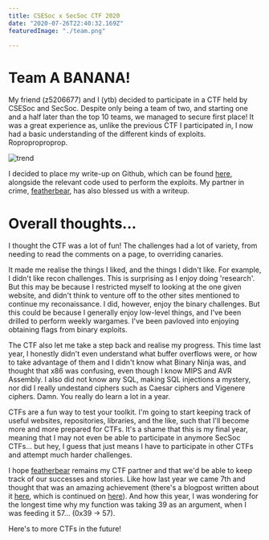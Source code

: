 ```yaml
---
title: CSESoc x SecSoc CTF 2020
date: "2020-07-26T22:40:32.169Z"
featuredImage: "./team.png"

---
```


# Team A BANANA!

My friend (z5206677) and I (ytb) decided to participate in a CTF held by CSESoc and SecSoc. Despite only being a team of two, and starting one and a half later than the top 10 teams, we managed to secure first place! It was a great experience as, unlike the previous CTF I participated in, I now had a basic understanding of the different kinds of exploits. Roproproproprop.

![trend](https://featherbear.cc/blog/post/csesoc-secsoc-ctf-2020/scoreboard.png)

I decided to place my write-up on Github, which can be found [here](https://github.com/eutojo/SecSocCTF2020), alongside the relevant code used to perform the exploits. My partner in crime, [featherbear](https://featherbear.cc/blog/post/csesoc-secsoc-ctf-2020/), has also blessed us with a writeup.

# Overall thoughts...

I thought the CTF was a lot of fun! The challenges had a lot of variety, from needing to read the comments on a page, to overriding canaries. 

It made me realise the things I liked, and the things I didn't like. For example, I didn't like recon challenges. This is surprising as I enjoy doing 'research'. But this may be because I restricted myself to looking at the one given website, and didn't think to venture off to the other sites mentioned to continue my reconaissance. I did, however, enjoy the binary challenges. But this could be because I generally enjoy low-level things, and I've been drilled to perform weekly wargames. I've been pavloved into enjoying obtaining flags from  binary exploits.

The CTF also let me take a step back and realise my progress. This time last year, I honestly didn't even understand what buffer overflows were, or how to take advantage of them and I didn't know what Binary Ninja was, and thought that x86 was confusing, even though I know MIPS and AVR Assembly. I also did not know any SQL, making SQL injections a mystery, nor did I really undestand ciphers such as Caesar ciphers and Vigenere ciphers. Damn. You really do learn a lot in a year.

CTFs are a fun way to test your toolkit. I'm going to start keeping track of useful websites, repositories, libraries, and the like, such that I'll become more and more prepared for CTFs. It's a shame that this is my final year, meaning that I may not even be able to participate in anymore SecSoc CTFs... but hey, I guess that just means I have to participate in other CTFs and attempt much harder challenges.

I hope [featherbear](https://featherbear.cc/) remains my CTF partner and that we'd be able to keep track of our successes and stories. Like how last year we came 7th and thought that was an amazing achievement (there's a blogpost written about it [here](https://public-insecurities.tumblr.com/post/186421557735/secsoc-term-2-ctf), which is continued on [here](https://public-insecurities.tumblr.com/post/186557165880/ctf-solutions-workshop)). And how this year, I was wondering for the longest time why my function was taking 39 as an argument, when I was feeding it 57... (0x39 -> 57).

Here's to more CTFs in the future!